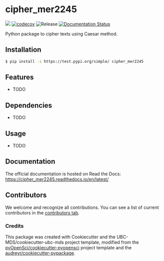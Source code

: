 # cipher_mer2245 

![](https://github.com/mro9395/cipher_mer2245/workflows/build/badge.svg) [![codecov](https://codecov.io/gh/mro9395/cipher_mer2245/branch/main/graph/badge.svg)](https://codecov.io/gh/mro9395/cipher_mer2245) ![Release](https://github.com/mro9395/cipher_mer2245/workflows/Release/badge.svg) [![Documentation Status](https://readthedocs.org/projects/cipher_mer2245/badge/?version=latest)](https://cipher_mer2245.readthedocs.io/en/latest/?badge=latest)

Python package to cipher texts using Caesar method.

## Installation

```bash
$ pip install -i https://test.pypi.org/simple/ cipher_mer2245
```

## Features

- TODO

## Dependencies

- TODO

## Usage

- TODO

## Documentation

The official documentation is hosted on Read the Docs: https://cipher_mer2245.readthedocs.io/en/latest/

## Contributors

We welcome and recognize all contributions. You can see a list of current contributors in the [contributors tab](https://github.com/mro9395/cipher_mer2245/graphs/contributors).

### Credits

This package was created with Cookiecutter and the UBC-MDS/cookiecutter-ubc-mds project template, modified from the [pyOpenSci/cookiecutter-pyopensci](https://github.com/pyOpenSci/cookiecutter-pyopensci) project template and the [audreyr/cookiecutter-pypackage](https://github.com/audreyr/cookiecutter-pypackage).
